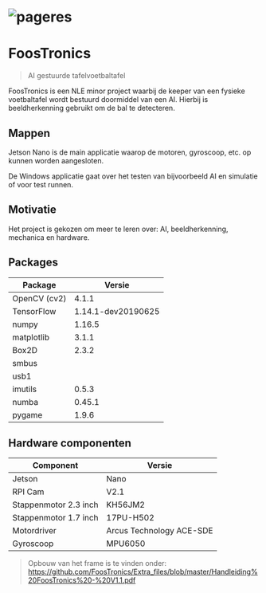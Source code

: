 # ![pageres](https://github.com/FoosTronics/Extra_files/blob/master/Promo/promo.jpg)

# FoosTronics
> AI gestuurde tafelvoetbaltafel

FoosTronics is een NLE minor project waarbij de keeper van een fysieke voetbaltafel wordt bestuurd doormiddel van een AI. Hierbij is beeldherkenning gebruikt om de bal te detecteren. 

## Mappen
Jetson Nano is de main applicatie waarop de motoren, gyroscoop, etc. op kunnen worden aangesloten.

De Windows applicatie gaat over het testen van bijvoorbeeld AI en simulatie of voor test runnen.

## Motivatie
Het project is gekozen om meer te leren over: AI, beeldherkenning, mechanica en hardware. 

## Packages
| Package       | Versie              | 
| ------------- | -------------       | 
| OpenCV (cv2)  | 4.1.1               |              
| TensorFlow    | 1.14.1-dev20190625  | 
| numpy         | 1.16.5              |               
| matplotlib    | 3.1.1               |                
| Box2D         | 2.3.2               |               
| smbus         |                     |               
| usb1          |                     |               
| imutils       | 0.5.3               |               
| numba         | 0.45.1              |               
| pygame        | 1.9.6               |               

## Hardware componenten
| Component             | Versie                    | 
| -------------         | -------------             | 
| Jetson                | Nano                      |      
| RPI Cam               | V2.1                      |
| Stappenmotor 2.3 inch | KH56JM2                   | 
| Stappenmotor 1.7 inch | 17PU-H502                 |
| Motordriver           | Arcus Technology ACE-SDE  |
| Gyroscoop             | MPU6050                   |

> Opbouw van het frame is te vinden onder: https://github.com/FoosTronics/Extra_files/blob/master/Handleiding%20FoosTronics%20-%20V1.1.pdf

